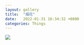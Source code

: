 ```yaml
---
layout: gallery
title:  "烟花"
date:   2022-01-31 16:34:32 +0800
categories: Things
---
```

![](/assets/Things/DSCF7024.jpeg)
